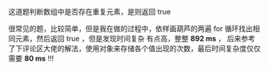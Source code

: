 这道题判断数组中是否存在重复元素，是则返回 true

很常见的题，比较简单，但是我在做的过程中，依样画葫芦的两遍 for 循环找出相同元素，然后返回 true ，但是发现时间复杂
有点高，整整 **892 ms** ， 后来参考了下评论区大佬的解法，使用对象来存储各个值出现的次数，最后时间复杂度仅仅需要 **80 ms** !!!
